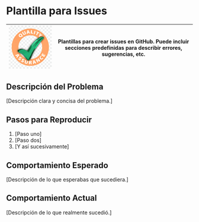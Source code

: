 # Plantilla para Issues
| <img src="../assets/github/logo-garantia.png" alt="Logo" width="300"/> | Plantillas para crear issues en GitHub. Puede incluir secciones predefinidas para describir errores, sugerencias, etc. |
|------------------------------------------------|---------------------------------------------------------------------------------------------------------------------------------------------------------------------------------------------------------------------------|

## Descripción del Problema
[Descripción clara y concisa del problema.]

## Pasos para Reproducir
1. [Paso uno]
2. [Paso dos]
3. [Y así sucesivamente]

## Comportamiento Esperado
[Descripción de lo que esperabas que sucediera.]

## Comportamiento Actual
[Descripción de lo que realmente sucedió.]
